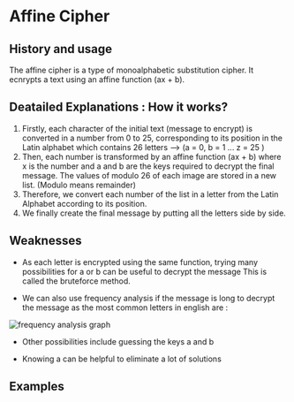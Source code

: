 # Affine Cipher

## History and usage

The affine cipher is a type of monoalphabetic substitution cipher. It ecnrypts a text using an affine function (ax + b).

## Deatailed Explanations : How it works?

1. Firstly, each character of the initial text (message to encrypt) is converted in a number from 0 to 25, corresponding to its position in the Latin alphabet which contains 26 letters --> (a = 0, b = 1 ... z = 25 )
2. Then, each number is transformed by an affine function (ax + b) where x is the number and a and b are the keys required to decrypt the final message. The values of modulo 26 of each image are stored in a new list. (Modulo means remainder)
3. Therefore, we convert each number of the list in a letter from the Latin Alphabet according to its position.
4. We finally create the final message by putting all the letters side by side.

## Weaknesses

- As each letter is encrypted using the same function, trying many possibilities for a or b can be useful to decrypt the message This is called the bruteforce method.

- We can also use frequency analysis if the message is long to decrypt the message as the most common letters in english are :

![frequency analysis graph](https://upload.wikimedia.org/wikipedia/commons/thumb/d/d5/English_letter_frequency_%28alphabetic%29.svg/340px-English_letter_frequency_%28alphabetic%29.svg.png )

- Other possibilities include guessing the keys a and b

- Knowing a can be helpful to eliminate a lot of solutions

## Examples





